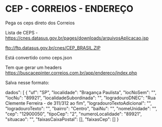 # CEP - CORREIOS - ENDEREÇO
Pega os ceps direto dos Correios

Lista de CEPS - https://cnes.datasus.gov.br/pages/downloads/arquivosAplicacao.jsp

ftp://ftp.datasus.gov.br/cnes/CEP_BRASIL.ZIP

Está convertido como ceps.json

Tem que gerar um headers https://buscacepinter.correios.com.br/app/endereco/index.php 

Salva nesse formato: 

dados": [
            {
                "uf": "SP",
                "localidade": "Bragança Paulista",
                "locNoSem": "",
                "locNu": "89921",
                "localidadeSubordinada": "",
                "logradouroDNEC": "Rua Clemente Ferreira - de 311/312 ao fim",
                "logradouroTextoAdicional": "",
                "logradouroTexto": "",
                "bairro": "Centro",
                "baiNu": "",
                "nomeUnidade": "",
                "cep": "12900050",
                "tipoCep": "2",
                "numeroLocalidade": "89921",
                "situacao": "",
                "faixasCaixaPostal": [],
                "faixasCep": []
            }
